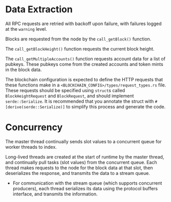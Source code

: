 # Data Extraction

All RPC requests are retried with backoff upon failure, with failures logged at the `warning` level.

Blocks are requested from the node by the `call_getBlock()` function.

The `call_getBlockHeight()` function requests the current block height.

The `call_getMultipleAccounts()` function requests account data for a list of pubkeys. These pubkeys come from the created accounts and token mints in the block data.

The blockchain configuration is expected to define the HTTP requests that these functions make in a `<BLOCKCHAIN_CONFIG>/types/request_types.rs` file. These requests should be specified using `struct`s called `BlockHeightRequest` and `BlockRequest`, and should implement `serde::Serialize`. It is recommended that you annotate the struct with `#[derive(serde::Serialize)]`  to simplify this process and generate the code. 

# Concurrency

The master thread continually sends slot values to a concurrent queue for worker threads to index.

Long-lived threads are created at the start of runtime by the master thread, and continually pull tasks (slot values) from the concurrent queue. Each thread makes requests to the node for the block data at that slot, then deserializes the response, and transmits the data to a stream queue.
* For communication with the stream queue (which supports concurrent producers), each thread serializes its data using the protocol buffers interface, and transmits the information.

